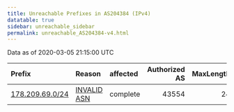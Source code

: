```yaml
---
title: Unreachable Prefixes in AS204384 (IPv4)
datatable: true
sidebar: unreachable_sidebar
permalink: unreachable_AS204384-v4.html
---
```


Data as of 2020-03-05 21:15:00 UTC


<div class="datatable-begin"></div>

| Prefix                                                   | Reason                                                                                                  | affected   |   Authorized AS |   MaxLength | Anchor                                         |   unreachable /24s |
|:---------------------------------------------------------|:--------------------------------------------------------------------------------------------------------|:-----------|----------------:|------------:|:-----------------------------------------------|-------------------:|
| [178.209.69.0/24](https://stat.ripe.net/178.209.69.0/24) | [INVALID ASN](https://rpki-validator.ripe.net/announcement-preview?asn=AS204384&prefix=178.209.69.0/24) | complete   |           43554 |          24 | [RIPE](unreachable_RIPE_NCC_RPKI_Root-v4.html) |                  1 |

<div class="datatable-end"></div>
